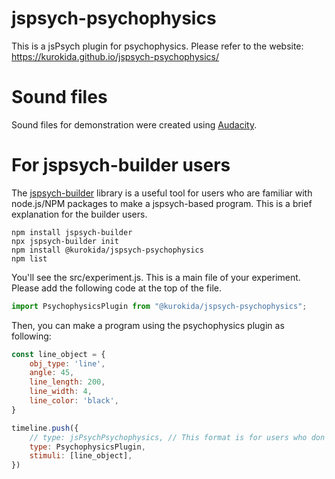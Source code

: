 # jspsych-psychophysics
This is a jsPsych plugin for psychophysics.
Please refer to the website: https://kurokida.github.io/jspsych-psychophysics/

# Sound files
Sound files for demonstration were created using [Audacity](https://github.com/kurokida/jspsych-psychophysics).

# For jspsych-builder users

The [jspsych-builder](https://github.com/bjoluc/jspsych-builder) library is a useful tool for users who are familiar with node.js/NPM packages to make a jspsych-based program. This is a brief explanation for the builder users.

```
npm install jspsych-builder
npx jspsych-builder init
npm install @kurokida/jspsych-psychophysics
npm list
```

You'll see the src/experiment.js. This is a main file of your experiment. Please add the following code at the top of the file.

```javascript
import PsychophysicsPlugin from "@kurokida/jspsych-psychophysics";
```

Then, you can make a program using the psychophysics plugin as following:

```javascript
const line_object = {
    obj_type: 'line',        
    angle: 45,
    line_length: 200,
    line_width: 4,
    line_color: 'black',
}

timeline.push({
    // type: jsPsychPsychophysics, // This format is for users who don't use the builder.
    type: PsychophysicsPlugin,
    stimuli: [line_object],
})

```
